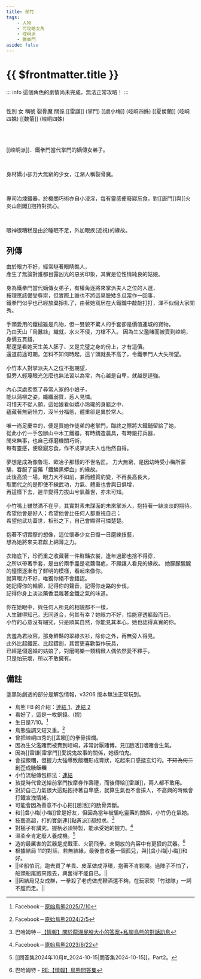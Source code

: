 ```yaml
---
title: 郁竹
tags:
    - 人物
    - 可攻略女角
    - 崆峒派
    - 鐵拳門
aside: false
---
```


# {{ $frontmatter.title }}

::: info
這個角色的劇情尚未完成，無法正常攻略！
:::

<ChTabs position="bottom">
	<ChTab title="初識">
		<ChMeet 
			src='/images/characters/girl_6/normal.webp' 
			nameTitle='裂骨魔'
			nameMain='郁竹'
			desc='崆峒派．鐵拳門當代的嫡傳女弟子。<br>身材嬌小，眼神兇惡的綠衣少女。<br>因為鍛冶手藝高明，頗負盛名，傳聞她力大無窮，能徒手掐碎旁人手骨，故而江湖人稱「裂骨魔」。'
			:animation=true
		/>
	</ChTab>
	<ChTab title="打扮後">
		<ChMeet 
			src='/images/characters/girl_6/special2.webp' 
			nameTitle='裂骨魔'
			nameMain='郁竹'
			desc='如今等閒難見，郁竹穿得像個姑娘家的樣子。<br>這是珍而重之地收藏在箱底，唯一一件沒有褪色的鮮豔衣裳。<br>即令是逢年過節也不捨得穿，之所以戴著手套，是由於兩手盡是老繭傷疤，不願讓人看見的緣故。'
			:animation=true
		/>
	</ChTab>
</ChTabs>

<br>

<InfoList>
	<Info title='角色資料' :open=true>
		<table>
			<ChTr>
				<ChTd isTitle=true>
					性別
				</ChTd>
				<ChTd>
					女
				</ChTd>
			</ChTr>
			<ChTr>
				<ChTd isTitle=true>
					稱號
				</ChTd>
				<ChTd>
					裂骨魔
				</ChTd>
			</ChTr>
			<ChTr>
				<ChTd isTitle=true position='center'>
					關係
				</ChTd>
			</ChTr>
			<ChTr>
				<ChTd position='center'>
					[[雷謙]] (掌門)
				</ChTd>
			</ChTr>
			<ChTr>
				<ChTd position='center'>
					[[虞小梅]] (崆峒四姝)
				</ChTd>
			</ChTr>
			<ChTr>
				<ChTd position='center'>
					[[夏侯蘭]] (崆峒四姝)
				</ChTd>
			</ChTr>
			<ChTr>
				<ChTd position='center'>
					[[魏菊]] (崆峒四姝)
				</ChTd>
			</ChTr>
		</table>
	</Info>
</InfoList>

<br>

[[崆峒派]]．鐵拳門當代掌門的嫡傳女弟子。

<br>

身材嬌小卻力大無窮的少女，江湖人稱裂骨魔。

<br>

專司冶煉鐵器，於機關巧術亦自小浸淫，每有靈感便廢寢忘食，對[[唐門]]與[[火炎山劍閣]]抱持對抗心。

<br>

眼神很糟糕是由於睡眠不足，外加眼疾(近視)的緣故。

<div style="clear:both;"></div>

## 列傳

<Tabs>
  <Tab title="列傳一">
	由於眼力不好，經常瞇著眼睛瞧人，<br>
	產生了無論對誰都目露凶光的惡劣印象，其實是位性情純良的姑娘。<br><br>
	身為鐵拳門當代嫡傳女弟子，有權角逐將來掌派夫人之位的人選，<br>
	按理應該備受尊崇，但實際上誰也不將這臭臉矮冬瓜當作一回事，<br>
	鐵拳門似乎也已經放棄掙扎了，由著她窩居在大鐵鋪中敲敲打打，渾不似個大家閨秀。<br><br>
	手頭愛用的鐵槌雖是凡物，但一雙貌不驚人的手套卻是價值連城的寶物，<br>
	乃由天山「烏蠶絲」織就，水火不侵，刀槍不入。
  </Tab>
  <Tab title="列傳二">
	因為生父濫賭而被賣到崆峒，身價五貫錢，<br>
	那還是看她天生美人胚子、又是完璧之身的份上，才有這價。<br>
	還道前途可期，怎料不知何時起，這丫頭就長不高了，令鐵拳門人大失所望。<br><br>
	小竹本人對掌派夫人之位不抱期望，<br>
	但旁人輕蔑眼光怎麼也無法習以為常，內心越是自卑，就越是逞強。<br><br>
	內心深處羨煞了尋常人家的小娘子，<br>
	能以蒲柳之姿，纖纖弱質，惹人見憐。<br>
	可惜天不從人願，這姑娘看似嬌小玲瓏的身軀之中，<br>
	蘊藏著無窮怪力，沒半分福態，體重卻是異於常人。<br><br>
	唯一尚足慶幸的，便是買她作徒弟的老掌門，臨終之際將大鐵鋪留給了她，<br>
	從此小竹一手包辦山中木工鐵器，有時鑄造農具，有時鍛打兵器，<br>
	閒來無事，也自己琢磨機關巧術，<br>
	每有靈感，便廢寢忘食，作不成掌派夫人也怡然自得。<br><br>
	夢想是成為像魯班、歐冶子那樣的不世名匠。
  </Tab>
  <Tab title="列傳三">
	力大無窮，是因幼時受小梅所蒙騙，吞服了靈藥「鐵鱗黑蟒血」的緣故。<br>
	此後高燒一場，眼力大不如前，兼而體質豹變，不再長高長大，<br>
	取而代之的是即使不練武功，力氣、體重也會與日俱增，<br>
	再這樣下去，遲早變得力拔山兮氣蓋世，亦未可知。<br><br>
	小竹嘴上雖然滿不在乎，其實對素未謀面的未來掌派人，抱持著一絲淡淡的期待。<br>
	希望他會是好人；希望他會比任何人都重視自己；<br>
	希望他武功蓋世，相形之下，自己會顯得可憐楚楚。<br><br>
	抱著不切實際的想像，這位懷春少女日復一日磨練技藝，<br>
	想為她將來夫君獻上綿薄之力。<br><br>
	衣箱底下，珍而重之收藏著一件鮮豔衣裳，逢年過節也捨不得穿，<br>
	之所以帶著手套，是由於兩手盡是老繭傷疤，不願讓人看見的緣故。
  </Tab>
  <Tab title="列傳四">
	她朦朦朧朧的憧憬逐漸有了鮮明的模樣，看起來像你。<br>
	就算眼力不好，唯獨你絕不會錯認。<br>
	她記得你的輪廓，記得你的聲音，記得你走路的步伐，<br>
	記得你身上淡淡藥香混雜著金鐵之氣的味道。<br><br>
	你在她眼中，與任何人所見的相貌都不一樣，<br>
	人生難得知己，志同道合，何其有幸？她眼力不好，恰能穿透軀殼而已。<br>
	小竹的心意沒有細究，只是順其自然，你能見其本心，她也認得真實的你。<br><br>
	含羞為君妝容，那身鮮豔的翠綠衣衫，除你之外，再無旁人得見。<br>
	此外比起鐵匠、比起鑄劍，其實更喜歡製作玩具，<br>
	已經是個適婚的姑娘了，對磨喝樂一類精緻人偶依然愛不釋手，<br>
	只是怕玩壞，所以不敢擁有。
  </Tab>
</Tabs>

## 備註

塗黑防劇透的部分是解包情報，v3206 版本無法正常玩到。

-   鳥熊 FB 的介紹：[連結 1](https://www.facebook.com/photo.php?fbid=170987152121335&id=100076301525150&set=a.165167019370015)、[連結 2](https://www.facebook.com/photo.php?fbid=170987148788002&id=100076301525150&set=a.165167019370015)
-   看好了，這是一枚銅錢。(捏)
-   生日是7/10。[^6]
-   鳥熊強調又短又重。[^5]
-   曾把崆峒四秀的[[孟瞋]]的拳骨捏爛。
-   因為生父濫賭而被賣到崆峒，非常討厭賭博，見[[趙活]]嗜賭會生氣。
-   因為[[雷謙|雷掌門]]愛說鬼故事的關係，她很怕鬼。
-   會捏飯糰，但握力太強導致飯糰形成膏狀，吃起來口感挺玄幻的。~~不知為何二創歪成腋飯糰~~
-   小竹流秘傳包粽法：[連結](https://www.facebook.com/photo/?fbid=278679134685469&set=a.165167019370015)
-   孩提時代曾送給前掌門按摩券作壽禮，而後傳給[[雷謙]]，兩人都不敢用。
-   對於自己力氣很大這點抱持著自卑感，就算生氣也不會揍人，不高興的時候會打鐵宣洩情緒。
-   可能會因為善意不小心把[[趙活]]的肋骨弄斷。
-   和[[虞小梅|小梅]]曾是好友，但因為當年被騙吃靈藥的關係，小竹仍在氣她。
-   技藝高超，打的寶劍連[[點蒼派]]都想求。[^1]
-   對槌子有講究，握柄必須特製，能承受她的握力。[^4]
-   溫柔全肯定廢人養成機。[^2]
-   造的最厲害的武器是虎戰車、火箭飛拳。未開放的內容中有更狠的武器。[^3]
-   根據<EndIcon no="11">結局 11</EndIcon>的對話，若無結緣，最後會收養一個孤兒，與[[虞小梅|小梅]]和好。
-   <MarkdownWrapper>||坐船怕沉，跑去買了羊畏、皮革做成浮環，抱著不肯鬆開。過陣子不怕了，船頭船尾跑來跑去，興奮得不能自已。||</MarkdownWrapper>
-   <MarkdownWrapper>||因結局兒女成群，一拳殺了老虎做虎鞭酒還不夠，在玩家間「竹球隊」一詞不脛而走。||</MarkdownWrapper>

[^1]: 巴哈姆特－[【情報】關於龍湘屁股大小的答案+私聊鳥熊的對話訊息](https://forum.gamer.com.tw/C.php?bsn=73317&snA=2973&tnum=8)
[^2]: [[問答集2024年10月#_2024-10-15|問答集2024-10-15]]，Part2。
[^3]: 巴哈姆特 - [RE:【情報】鳥熊問答集](https://forum.gamer.com.tw/Co.php?bsn=73317&sn=12029)
[^4]: Facebook－[原始鳥熊2023/6/22](https://www.facebook.com/obbstudio/posts/pfbid0z6pcw86rgZmFoA4oMnu9556bQ93fieMNrpSoXudrAC1k6HUWCGcNiS6H5NTiqWXXl)
[^5]: Facebook－[原始鳥熊2024/2/5](https://www.facebook.com/obbstudio/posts/pfbid0345ukMDW1MtXHXFDAegFGKnPSZ6Ypq2gcoLq2TgEeskhyHQzGeEuywWRtu4nC5mpTl)
[^6]: Facebook－[原始鳥熊2025/7/10](https://www.facebook.com/100076301525150/posts/pfbid02BbuAbiZiW8DFWeu9B7Sj6rRLgicFv9NjRodLxZ3TpF4pzmCYHqPhfmLpJHmS5kZol/)
